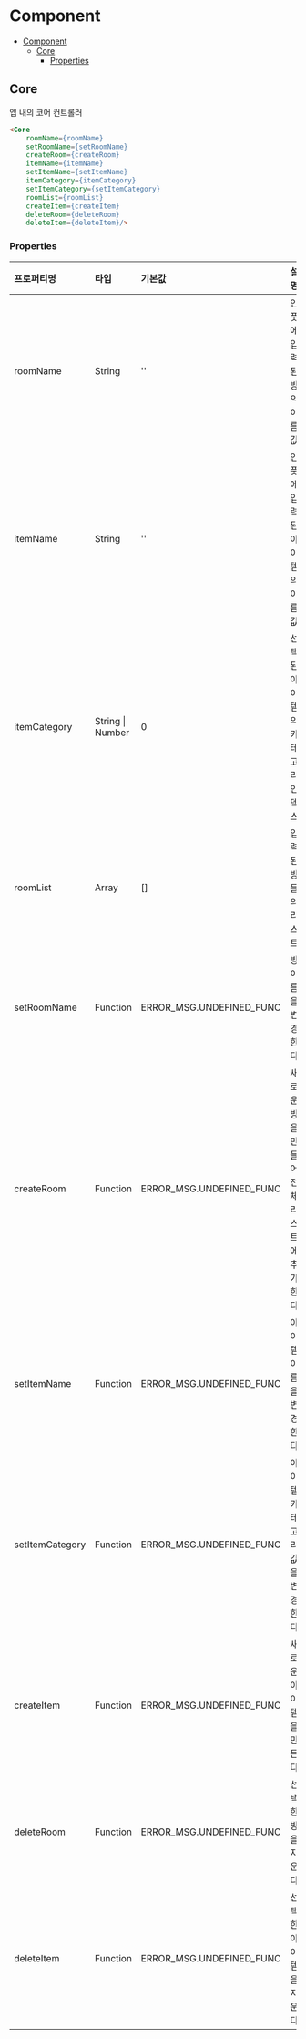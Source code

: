 # Component

- [Component](#component)
  - [Core](#core)
    - [Properties](#core-properties)

## <a name="core">Core

앱 내의 코어 컨트롤러

```html
<Core 
    roomName={roomName}
    setRoomName={setRoomName}
    createRoom={createRoom}
    itemName={itemName}
    setItemName={setItemName}
    itemCategory={itemCategory}
    setItemCategory={setItemCategory}
    roomList={roomList}
    createItem={createItem}
    deleteRoom={deleteRoom}
    deleteItem={deleteItem}/>
```

### <a name="core-properties">Properties
|프로퍼티명|타입|기본값|설명|
|:---|:---|:---|:---|
|roomName|String|''|인풋에 입력된 방의 이름값|
|itemName|String|''|인풋에 입력된 아이템의 이름값|
|itemCategory|String \| Number|0|선택된 아이템의 카테고리 인덱스|
|roomList|Array|[]|입력된 방들의 리스트|
|setRoomName|Function|ERROR_MSG.UNDEFINED_FUNC|방 이름을 변경한다.|
|createRoom|Function|ERROR_MSG.UNDEFINED_FUNC|새로운 방을 만들어 전체 리스트에 추가한다.|
|setItemName|Function|ERROR_MSG.UNDEFINED_FUNC|아이템 이름을 변경한다.|
|setItemCategory|Function|ERROR_MSG.UNDEFINED_FUNC|아이템 카테고리 값을 변경한다.|
|createItem|Function|ERROR_MSG.UNDEFINED_FUNC|새로운 아이템을 만든다.|
|deleteRoom|Function|ERROR_MSG.UNDEFINED_FUNC|선택한 방을 지운다.|
|deleteItem|Function|ERROR_MSG.UNDEFINED_FUNC|선택한 아이템을 지운다.|
